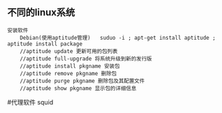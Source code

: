 ## 不同的linux系统
	安装软件
		Debian(使用aptitude管理)   suduo -i ; apt-get install aptitude ;  aptitude install package
		//aptitude update 更新可用的包列表
		//aptitude full-upgrade 将系统升级到新的发行版
		//aptitude install pkgname 安装包
		//aptitude remove pkgname 删除包
		//aptitude purge pkgname 删除包及其配置文件
		//aptitude show pkgname 显示包的详细信息


#代理软件 squid
